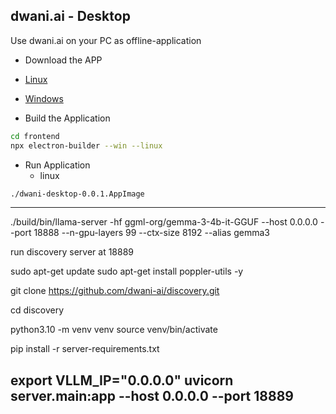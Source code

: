 ## dwani.ai - Desktop

Use dwani.ai on your PC as offline-application

- Download the APP

- [Linux](https://github.com/dwani-ai/dwani-desktop/releases/download/v0.0.2/dwani-desktop-0.0.2.AppImage)

- [Windows](https://github.com/dwani-ai/dwani-desktop/releases/download/v0.0.2/dwani-desktop.Setup.0.0.2.exe)


- Build the Application
```bash
cd frontend
npx electron-builder --win --linux
```


- Run Application
  - linux
```bash
./dwani-desktop-0.0.1.AppImage
```

---

./build/bin/llama-server -hf ggml-org/gemma-3-4b-it-GGUF --host 0.0.0.0 --port 18888 --n-gpu-layers 99 --ctx-size 8192 --alias gemma3


run discovery server at 18889 

sudo apt-get update
sudo apt-get install poppler-utils -y

git clone https://github.com/dwani-ai/discovery.git

cd discovery

python3.10 -m venv venv
source venv/bin/activate

pip install -r server-requirements.txt

export VLLM_IP="0.0.0.0"
uvicorn server.main:app --host 0.0.0.0 --port 18889
--


